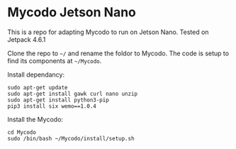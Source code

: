# Mycodo Jetson Nano

This is a repo for adapting Mycodo to run on Jetson Nano. Tested on Jetpack 4.6.1

Clone the repo to `~/` and rename the foldor to Mycodo. The code is setup to find its components at `~/Mycodo`.

Install dependancy:
```
sudo apt-get update
sudo apt-get install gawk curl nano unzip
sudo apt-get install python3-pip
pip3 install six wemo==1.0.4
```

Install the Mycodo:
```
cd Mycodo
sudo /bin/bash ~/Mycodo/install/setup.sh
```
